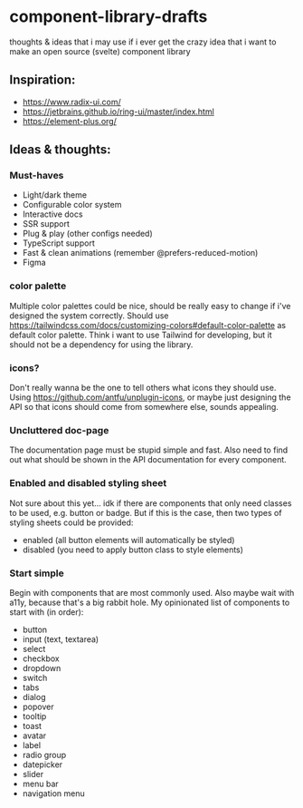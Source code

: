 # component-library-drafts
thoughts & ideas that i may use if i ever get the crazy idea that i want to make an open source (svelte) component library

## Inspiration:
- https://www.radix-ui.com/
- https://jetbrains.github.io/ring-ui/master/index.html
- https://element-plus.org/

## Ideas & thoughts:

### Must-haves
- Light/dark theme
- Configurable color system
- Interactive docs
- SSR support
- Plug & play (other configs needed)
- TypeScript support
- Fast & clean animations (remember @prefers-reduced-motion)
- Figma

### color palette
Multiple color palettes could be nice, should be really easy to change if i've designed the system correctly.
Should use https://tailwindcss.com/docs/customizing-colors#default-color-palette as default color palette.
Think i want to use Tailwind for developing, but it should not be a dependency for using the library.

### icons?
Don't really wanna be the one to tell others what icons they should use. 
Using https://github.com/antfu/unplugin-icons, or maybe just designing the API
so that icons should come from somewhere else, sounds appealing.

### Uncluttered doc-page
The documentation page must be stupid simple and fast.
Also need to find out what should be shown in the API documentation for every component.

### Enabled and disabled styling sheet
Not sure about this yet... idk if there are components that only need classes to be used, e.g. button or badge. 
But if this is the case, then two types of styling sheets could be provided:
- enabled (all button elements will automatically be styled)
- disabled (you need to apply button class to style elements)

### Start simple
Begin with components that are most commonly used. Also maybe wait with a11y, because that's a big rabbit hole.
My opinionated list of components to start with (in order):

- button
- input (text, textarea)
- select
- checkbox
- dropdown
- switch
- tabs
- dialog
- popover
- tooltip
- toast
- avatar
- label
- radio group
- datepicker
- slider
- menu bar
- navigation menu
